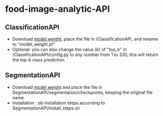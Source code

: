 # food-image-analytic-API

## ClassificationAPI
- Download [model weight](https://drive.google.com/file/d/1G0CpQnew8hgs64fosBnMr4Hb1jcL2W6J/view?usp=sharing), place the file in /ClassificationAPI, and rename to "model_weight.pt"
- Optional: you can also change the value (k) of "top_k" in /ClassificationAPI/config.py to any number from 1 to 330, this will return the top-k class prediction.

## SegmentationAPI
- Download [model weight](https://drive.google.com/file/d/1xtzhzShXzDGnqxh8PXB42Y6H_b-hO1Rk/view?usp=sharing) and place the file in SegmentationAPI/segmentation/checkpoints, keeping the original file name.
- Installation : do installation steps according to SegmentationAPI/install_steps.sh

